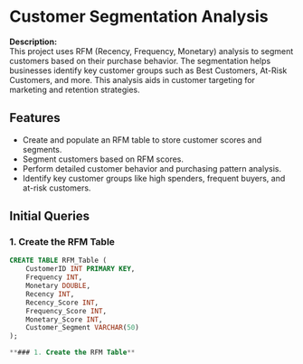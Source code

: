 # Customer Segmentation Analysis

**Description:**  
This project uses RFM (Recency, Frequency, Monetary) analysis to segment customers based on their purchase behavior. The segmentation helps businesses identify key customer groups such as Best Customers, At-Risk Customers, and more. This analysis aids in customer targeting for marketing and retention strategies.

## Features
- Create and populate an RFM table to store customer scores and segments.
- Segment customers based on RFM scores.
- Perform detailed customer behavior and purchasing pattern analysis.
- Identify key customer groups like high spenders, frequent buyers, and at-risk customers.

## Initial Queries

### 1. Create the RFM Table
```sql
CREATE TABLE RFM_Table (
    CustomerID INT PRIMARY KEY,
    Frequency INT,
    Monetary DOUBLE,
    Recency INT,
    Recency_Score INT,
    Frequency_Score INT,
    Monetary_Score INT,
    Customer_Segment VARCHAR(50)
);

**### 1. Create the RFM Table**
